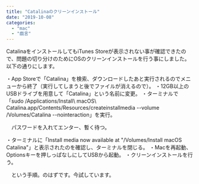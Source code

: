 ```yaml
---
title: "Catalinaのクリーンインストール"
date: "2019-10-08"
categories: 
  - "mac"
  - "戯言"
---
```


CatalinaをインストールしてもiTunes Storeが表示されない事が確認できたので、問題の切り分けのためにOSのクリーンインストールを行う事にしました。以下の通りにします。

・App Storeで「Catalina」を検索、ダウンロードしたあと実行されるのでメニューから終了（実行してしまうと後でファイルが消えるので）。 ・12GB以上のUSBドライブを用意して「Catalina」という名前に変更。 ・ターミナルで「sudo /Applications/Install\\ macOS\\ Catalina.app/Contents/Resources/createinstallmedia --volume /Volumes/Catalina --nointeraction」を実行。

　パスワードを入れてエンター、暫く待つ。

・ターミナルに「Install media now available at "/Volumes/Install macOS Catalina"」と表示されたのを確認し、ターミナルを閉じる。 ・Macを再起動、Optionsキーを押しっぱなしにしてUSBから起動。 ・クリーンインストールを行う。

　という手順。のはずです。今試しています。
